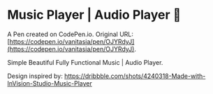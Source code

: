 # Music Player | Audio Player 🎵

A Pen created on CodePen.io. Original URL: [https://codepen.io/vanitasia/pen/OJYRdyJ](https://codepen.io/vanitasia/pen/OJYRdyJ).

Simple Beautiful Fully Functional Music | Audio Player.

Design inspired by: https://dribbble.com/shots/4240318-Made-with-InVision-Studio-Music-Player